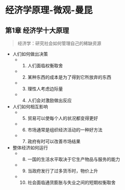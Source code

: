 # 经济学原理-微观-曼昆

## 第1章 经济学十大原理

> 经济学：研究社会如何管理自己的稀缺资源

- 人们如何做出决策
  - 1. 人们面临权衡取舍
  - 2. 某种东西的成本是为了得到它所放弃的东西
  - 3. 理性人考虑边际量
  - 4. 人们会对激励做出反应
- 人们如何相互影响
  - 5. 贸易可以使每个人的状况都变得更好
  - 6. 市场通常是组织经济活动的一种好方法
  - 7. 政府有时可以改善市场结果
- 整体经济如何运行
  - 8. 一国的生活水平取决于它生产物品与服务的能力
  - 9. 当政府发行了过多货币时，物价上升
  - 10. 社会面临通货膨胀与失业之间的短期权衡取舍


